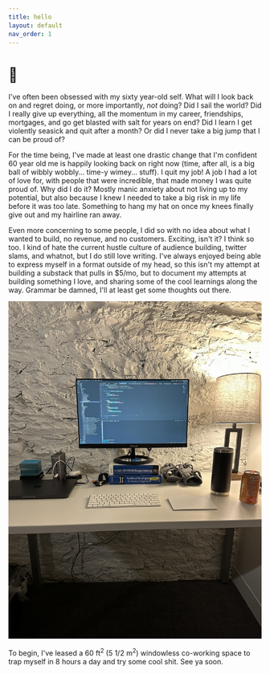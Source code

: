 ```yaml
---
title: hello
layout: default
nav_order: 1
---
```


# 👋

I've often been obsessed with my sixty year-old self. What will I look back on and regret doing, or more importantly, _not_ doing? Did I sail the world? Did I really give up everything, all the momentum in my career, friendships, mortgages, and go get blasted with salt for years on end? Did I learn I get violently seasick and quit after a month? Or did I never take a big jump that I can be proud of?

For the time being, I've made at least one drastic change that I'm confident 60 year old me is happily looking back on right now (time, after all, is a big ball of wibbly wobbly... time-y wimey... stuff). I quit my job! A job I had a lot of love for, with people that were incredible, that made money I was quite proud of. Why did I do it? Mostly manic anxiety about not living up to my potential, but also because I knew I needed to take a big risk in my life before it was too late. Something to hang my hat on once my knees finally give out and my hairline ran away.

Even more concerning to some people, I did so with no idea about what I wanted to build, no revenue, and no customers. Exciting, isn't it? I think so too. I kind of hate the current hustle culture of audience building, twitter slams, and whatnot, but I do still love writing. I've always enjoyed being able to express myself in a format outside of my head, so this isn't my attempt at building a substack that pulls in $5/mo, but to document my attempts at building something I love, and sharing some of the cool learnings along the way. Grammar be damned, I'll at least get some thoughts out there.

![Small white office with a desk and monitor](./office.jpeg)

To begin, I've leased a 60 ft<sup>2</sup> (5 1/2 m<sup>2</sup>) windowless co-working space to trap myself in 8 hours a day and try some cool shit. See ya soon.
